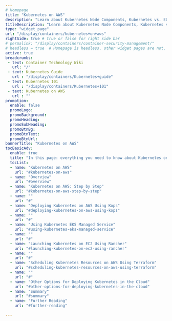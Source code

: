 ```yaml
---
# Homepage
title: "Kubernetes on AWS"
description: "Learn about Kubernetes Node Components, Kubernetes vs. ECS, deploying on AWS using Kops, Kubernetes EKS, launching Kubernetes on EC2 using Rancher, scheduling Resources using Terraform, and more."
titleDescription: "Learn about Kubernetes Node Components, Kubernetes vs. ECS, deploying on AWS using Kops, Kubernetes EKS, launching Kubernetes on EC2 using Rancher, scheduling Resources using Terraform, and more."
type: "widget_page"
url: "/display/containers/kubernetes+on+aws"  
rightSide: true # true or false for right side bar
# permalink: "/display/containers/container-security-management/"
# headless = true  # Homepage is headless, other widget pages are not.
active: true
breadcrumbs:
 - text: Container Technology Wiki
   url: "/"
 - text: Kubernetes Guide
   url : "/display/containers/Kubernetes+guide"
 - text: Kubernetes 101
   url : "/display/containers/Kubernetes+101"
 - text: Kubernetes on AWS
   url : ""
promotion:
  enable: false
  promoLogo: 
  promoBackground: 
  promoHeading:
  promoSubHeading: 
  promoBtnBg:
  promoBtnText: 
  promoBtnUrl: 
bannerTitle: "Kubernetes on AWS"
tocBasicAdv:
  enable: true
  title: "In this page: everything you need to know about Kubernetes on AWS"
  tocList:
  - name: "Kubernetes on AWS"
    url: "#kubernetes-on-aws"
  - name: "Overview"
    url: "#overview"
  - name: "Kubernetes on AWS: Step by Step"
    url: "#kubernetes-on-aws-step-by-step"
  - name: ""
    url: "#"
  - name: "Deploying Kubernetes on AWS Using Kops"
    url: "#deploying-kubernetes-on-aws-using-kops"
  - name: ""
    url: "#"
  - name: "Using Kubernetes EKS Managed Service"
    url: "#using-kubernetes-eks-managed-service"
  - name: ""
    url: "#"
  - name: "Launching Kubernetes on EC2 Using Rancher"
    url: "#launching-kubernetes-on-ec2-using-rancher"
  - name: ""
    url: "#"
  - name: "Scheduling Kubernetes Resources on AWS Using Terraform"
    url: "#scheduling-kubernetes-resources-on-aws-using-terraform"
  - name: ""
    url: "#"
  - name: "Other Options for Deploying Kubernetes in the Cloud"
    url: "#other-options-for-deploying-kubernetes-in-the-cloud"
  - name: "Summary"
    url: "#summary"
  - name: "Further Reading"
    url: "#further-reading"
    
---
```


